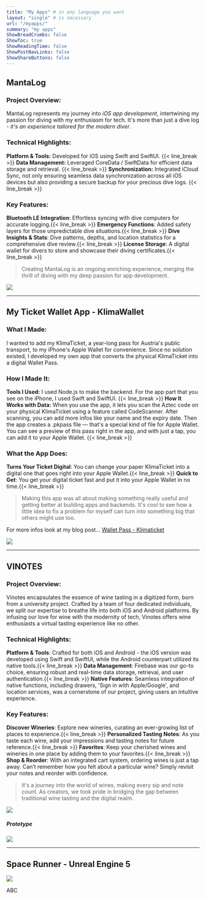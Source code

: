 ```yaml
---
title: "My Apps" # in any language you want
layout: "single" # is necessary
url: "/myapps/"
summary: "my apps"
ShowBreadCrumbs: false
ShowToc: true
ShowReadingTime: false
ShowPostNavLinks: false
ShowShareButtons: false
---
```


## MantaLog

### Project Overview:
MantaLog represents my journey into _iOS app development_, intertwining my passion for diving with my enthusiasm for tech. It's more than just a dive log - *it's an experience tailored for the modern diver*.

### Technical Highlights:
**Platform & Tools:** Developed for iOS using Swift and SwiftUI. {{< line_break >}}
**Data Management:** Leveraged CoreData / SwiftData for efficient data storage and retrieval. {{< line_break >}}
**Synchronization:** Integrated iCloud Sync, not only ensuring seamless data synchronization across all iOS devices but also providing a secure backup for your precious dive logs. {{< line_break >}}

### Key Features:
**Bluetooth LE Integration**: Effortless syncing with dive computers for accurate logging.{{< line_break >}}
**Emergency Functions**: Added safety layers for those unpredictable dive situations.{{< line_break >}}
**Dive Insights & Stats**: Dive patterns, depths, and location statistics for a comprehensive dive review.{{< line_break >}}
**License Storage**: A digital wallet for divers to store and showcase their diving certificates.{{< line_break >}}

> Creating MantaLog is an ongoing enriching experience, merging the thrill of diving with my deep passion for app development.

![](/MantaLog.png)

---

## My Ticket Wallet App - KlimaWallet

### What I Made:
I wanted to add my KlimaTicket, a year-long pass for Austria's public transport, to my iPhone's Apple Wallet for convenience. Since no solution existed, I developed my own app that converts the physical KlimaTicket into a digital Wallet Pass.

### How I Made It:
**Tools I Used:** I used Node.js to make the backend. For the app part that you see on the iPhone, I used Swift and SwiftUI. {{< line_break >}}
**How It Works with Data:** When you use the app, it lets you scan the Aztec code on your physical KlimaTicket using a feature called CodeScanner. After scanning, you can add more infos like your name and the expiry date. Then the app creates a .pkpass file — that's a special kind of file for Apple Wallet. You can see a preview of this pass right in the app, and with just a tap, you can add it to your Apple Wallet.  {{< line_break >}}

### What the App Does:
**Turns Your Ticket Digital**: You can change your paper KlimaTicket into a digital one that goes right into your Apple Wallet.{{< line_break >}}
**Quick to Get**: You get your digital ticket fast and put it into your Apple Wallet in no time.{{< line_break >}}

> Making this app was all about making something really useful and getting better at building apps and backends. It's cool to see how a little idea to fix a problem for myself can turn into something big that others might use too.

For more infos look at my blog post... [Wallet Pass - Klimaticket](https://luegm.dev/posts/WalletPass)

![](/WalletPass/Screens.png)

---

## VINOTES

### Project Overview:
Vinotes encapsulates the essence of wine tasting in a digitized form, born from a university project. Crafted by a team of four dedicated individuals, we split our expertise to breathe life into both iOS and Android platforms. By infusing our love for wine with the modernity of tech, Vinotes offers wine enthusiasts a virtual tasting experience like no other.

### Technical Highlights:
**Platform & Tools**: Crafted for both iOS and Android - the iOS version was developed using Swift and SwiftUI, while the Android counterpart utilized its native tools.{{< line_break >}}
**Data Management**: Firebase was our go-to choice, ensuring robust and real-time data storage, retrieval, and user authentication.{{< line_break >}}
**Native Features**: Seamless integration of native functions, including drawers, 'Sign in with Apple/Google', and location services, was a cornerstone of our project, giving users an intuitive experience.


### Key Features:
**Discover Wineries**: Explore new wineries, curating an ever-growing list of places to experience.{{< line_break >}}
**Personalized Tasting Notes**: As you taste each wine, add your impressions and tasting notes for future reference.{{< line_break >}}
**Favorites**: Keep your cherished wines and wineries in one place by adding them to your favorites.{{< line_break >}}
**Shop & Reorder**: With an integrated cart system, ordering wines is just a tap away. Can’t remember how you felt about a particular wine? Simply revisit your notes and reorder with confidence.

> It's a journey into the world of wines, making every sip and note count. As creators, we took pride in bridging the gap between traditional wine tasting and the digital realm.

![](/VINOTES.png)

##### Prototype
![](/VINOTES_Prototype.png)

---

## Space Runner - Unreal Engine 5

![](/SpaceRunner.png)

ABC